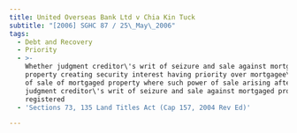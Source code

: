 ```yaml
---
title: United Overseas Bank Ltd v Chia Kin Tuck
subtitle: "[2006] SGHC 87 / 25\_May\_2006"
tags:
  - Debt and Recovery
  - Priority
  - >-
    Whether judgment creditor\'s writ of seizure and sale against mortgaged
    property creating security interest having priority over mortgagee\'s power
    of sale of mortgaged property where such power of sale arising after
    judgment creditor\'s writ of seizure and sale against mortgaged property
    registered
  - 'Sections 73, 135 Land Titles Act (Cap 157, 2004 Rev Ed)'

---
```


